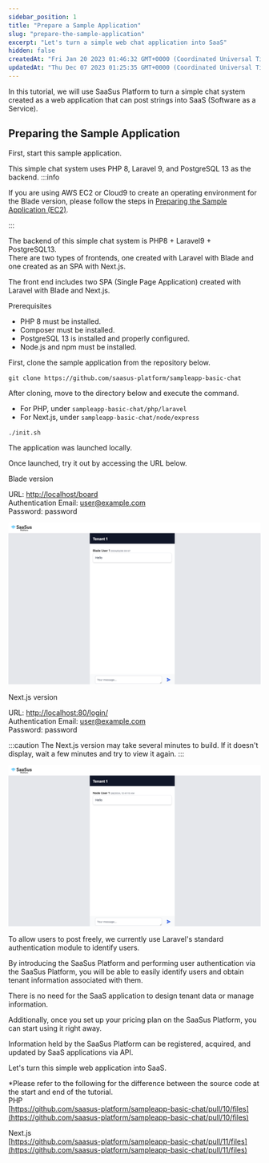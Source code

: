 ```yaml
---
sidebar_position: 1
title: "Prepare a Sample Application"
slug: "prepare-the-sample-application"
excerpt: "Let's turn a simple web chat application into SaaS"
hidden: false
createdAt: "Fri Jan 20 2023 01:46:32 GMT+0000 (Coordinated Universal Time)"
updatedAt: "Thu Dec 07 2023 01:25:35 GMT+0000 (Coordinated Universal Time)"
---
```


In this tutorial, we will use SaaSus Platform to turn a simple chat system created as a web application that can post strings into SaaS (Software as a Service).

## Preparing the Sample Application

First, start this sample application.

This simple chat system uses PHP 8, Laravel 9, and PostgreSQL 13 as the backend.
:::info

If you are using AWS EC2 or Cloud9 to create an operating environment for the Blade version, please follow the steps in [Preparing the Sample Application (EC2)](https://docs.saasus.io/docs/tutorial/prepare-the-sample-application-ec2/).

:::

The backend of this simple chat system is PHP8 + Laravel9 + PostgreSQL13.  
There are two types of frontends, one created with Laravel with Blade and one created as an SPA with Next.js.

The front end includes two SPA (Single Page Application) created with Laravel with Blade and Next.js.

Prerequisites<br/>
- PHP 8 must be installed.<br/>
- Composer must be installed.<br/>
- PostgreSQL 13 is installed and properly configured.<br/>
- Node.js and npm must be installed.

First, clone the sample application from the repository below.

```git
git clone https://github.com/saasus-platform/sampleapp-basic-chat
```

After cloning, move to the directory below and execute the command.

- For PHP, under `sampleapp-basic-chat/php/laravel`
- For Next.js, under `sampleapp-basic-chat/node/express`

```shell
./init.sh
```

The application was launched locally.

Once launched, try it out by accessing the URL below.

Blade version

URL: [http://localhost/board](http://localhost/board<br/>)<br/>
Authentication Email: [user@example.com](mailto:user@example.com)<br/>
Password: password

![サンプル](/img/tutorial/prepare-the-sample-application/prepare-the-sample-application-01.png)

Next.js version

URL: [http://localhost:80/login/](http://localhost:80/login/)<br/>
Authentication Email: [user@example.com](mailto:user@example.com)<br/>
Password: password

:::caution
The Next.js version may take several minutes to build. If it doesn't display, wait a few minutes and try to view it again.
:::

![サンプル](/img/tutorial/prepare-the-sample-application/prepare-the-sample-application-02.png)

To allow users to post freely, we currently use Laravel's standard authentication module to identify users.

By introducing the SaaSus Platform and performing user authentication via the SaaSus Platform, you will be able to easily identify users and obtain tenant information associated with them.

There is no need for the SaaS application to design tenant data or manage information.

Additionally, once you set up your pricing plan on the SaaSus Platform, you can start using it right away.

Information held by the SaaSus Platform can be registered, acquired, and updated by SaaS applications via API.

Let's turn this simple web application into SaaS.

\*Please refer to the following for the difference between the source code at the start and end of the tutorial.<br/>
PHP  
[https://github.com/saasus-platform/sampleapp-basic-chat/pull/10/files](https://github.com/saasus-platform/sampleapp-basic-chat/pull/10/files)

Next.js  
[https://github.com/saasus-platform/sampleapp-basic-chat/pull/11/files](https://github.com/saasus-platform/sampleapp-basic-chat/pull/11/files)
